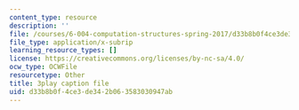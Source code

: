 ```yaml
---
content_type: resource
description: ''
file: /courses/6-004-computation-structures-spring-2017/d33b8b0f4ce3de342b063583030947ab_GBL28_Tw6UQ.srt
file_type: application/x-subrip
learning_resource_types: []
license: https://creativecommons.org/licenses/by-nc-sa/4.0/
ocw_type: OCWFile
resourcetype: Other
title: 3play caption file
uid: d33b8b0f-4ce3-de34-2b06-3583030947ab
---
```

